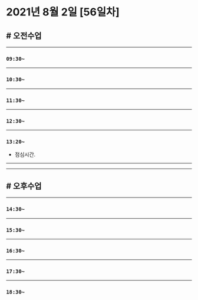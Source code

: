 # 2021년 8월 2일 [56일차]

## # 오전수업
----
### `09:30~`






----
### `10:30~`








----
### `11:30~`








----
### `12:30~`








----
### `13:20~`

  - 점심시간.

---
---

## # 오후수업

---
### `14:30~`










---
### `15:30~`









----
### `16:30~`








----
### `17:30~`








----
### `18:30~`
